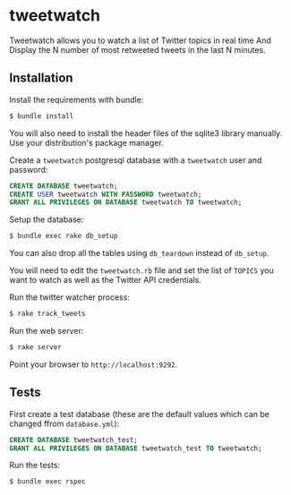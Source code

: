 tweetwatch
===========

Tweetwatch allows you to watch a list of Twitter topics in real time
And Display the N number of most retweeted tweets in the last N minutes.

Installation
------------

Install the requirements with bundle:

```bash
$ bundle install
```

You will also need to install the header files of the sqlite3 library
manually. Use your distribution's package manager.

Create a `tweetwatch` postgresql database with a `tweetwatch` user and password:

```SQL
CREATE DATABASE tweetwatch;
CREATE USER tweetwatch WITH PASSWORD tweetwatch;
GRANT ALL PRIVILEGES ON DATABASE tweetwatch TO tweetwatch;
```

Setup the database:

```bash
$ bundle exec rake db_setup
```

You can also drop all the tables using `db_teardown` instead of `db_setup`.

You will need to edit the `tweetwatch.rb` file and set the list of `TOPICS` you want to watch as well as the Twitter API credentials. 

Run the twitter watcher process:

```bash
$ rake track_tweets
```

Run the web server:

```bash
$ rake server
```

Point your browser to `http://localhost:9292`.


Tests
-----

First create a test database (these are the default values which can be changed ffrom `database.yml`):

```SQL
CREATE DATABASE tweetwatch_test;
GRANT ALL PRIVILEGES ON DATABASE tweetwatch_test TO tweetwatch;
```

Run the tests:

```bash
$ bundle exec rspec
```
